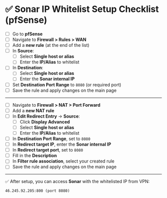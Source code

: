 # ✅ Sonar IP Whitelist Setup Checklist (pfSense)

- [ ] Go to **pfSense**
- [ ] Navigate to **Firewall > Rules > WAN**
- [ ] Add a **new rule** (at the end of the list)
- [ ] In **Source**:
  - [ ] Select **Single host or alias**
  - [ ] Enter the **IP/Alias** to whitelist
- [ ] In **Destination**:
  - [ ] Select **Single host or alias**
  - [ ] Enter the **Sonar internal IP**
- [ ] Set **Destination Port Range** to `8080` (or required port)
- [ ] Save the rule and apply changes on the main page

---

- [ ] Navigate to **Firewall > NAT > Port Forward**
- [ ] Add a **new NAT rule**
- [ ] In **Edit Redirect Entry** → **Source**:
  - [ ] Click **Display Advanced**
  - [ ] Select **Single host or alias**
  - [ ] Enter the **IP/Alias** to whitelist
- [ ] In **Destination Port Range**, set to `8080`
- [ ] In **Redirect target IP**, enter the **Sonar internal IP**
- [ ] In **Redirect target port**, set to `8080`
- [ ] Fill in the **Description**
- [ ] In **Filter rule association**, select your created rule
- [ ] Save the rule and apply changes on the main page

---

✅ After setup, you can access **Sonar** with the whitelisted IP from VPN:
```
46.245.92.205:800 (port 8080)
```